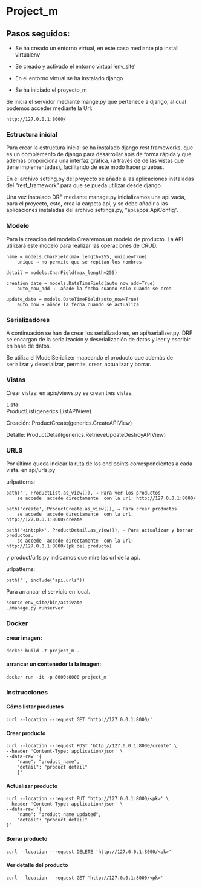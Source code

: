 # Project_m

## Pasos seguidos:

- Se ha creado un entorno virtual,  en este caso mediante
	pip install virtualenv
 
- Se creado y activado el entorno virtual ‘env_site’
- En el entorno virtual se ha instalado django
- Se ha iniciado el proyecto_m
  
Se inicia el servidor  mediante mange.py  que pertenece a django, al cual podemos acceder mediante la Url:

	http://127.0.0.1:8000/
### Estructura inicial

Para crear la estructura inicial se ha instalado django rest frameworks,  que es un complemento de django para desarrollar apis de forma rápida y que además proporciona una interfaz gráfica, (a través de de las vistas que tiene implementadas), facilitando de este modo hacer pruebas.

En el archivo setting.py del proyecto se añade a las aplicaciones instaladas del “rest_framework” para que se pueda utilizar desde django.

Una vez instalado DRF mediante manage.py inicializamos una api vacía, para el proyecto, esto, crea la carpeta api, y se debe añadir a las aplicaciones instaladas del archivo settings.py, “api.apps.ApiConfig”.


### Modelo
Para la creación del modelo Crearemos un modelo de producto. La API utilizará este modelo para realizar las operaciones de CRUD.

	name = models.CharField(max_length=255, unique=True)
		unique → no permite que se repitan los nombres

	detail = models.CharField(max_length=255)

	creation_date = models.DateTimeField(auto_now_add=True)
		auto_now_add →  añade la fecha cuando solo cuando se crea

	update_date = models.DateTimeField(auto_now=True)
		auto_now → añade la fecha cuando se actualiza

### Serializadores
A continuación  se han de crear los serializadores, en api/serializer.py.
DRF  se encargan de la serialización y deserialización de datos y leer y escribir en  base de datos.

Se utiliza el ModelSerializer mapeando el producto que además de serializar y deserializar,  permite,  crear, actualizar  y  borrar.

### Vistas
Crear vistas: 
 en apis/views.py se crean tres vistas.

Lista:  
	ProductList(generics.ListAPIView)

Creación: 
	ProductCreate(generics.CreateAPIView)

Detalle:
	ProductDetail(generics.RetrieveUpdateDestroyAPIView)

### URLS
Por último  queda indicar la ruta de los end points correspondientes a cada vista. en 
api/urls.py 

urlpatterns:

	path('', ProductList.as_view()), → Para ver los productos
		se accede  accede directamente  con la url: http://127.0.0.1:8000/

	path('create', ProductCreate.as_view()), → Para crear productos
		se accede  accede directamente  con la url: http://127.0.0.1:8000/create
		
	path('<int:pk>', ProductDetail.as_view()), → Para actualizar y borrar productos.
		se accede  accede directamente  con la url: http://127.0.0.1:8000/(pk del producto)


y product/urls.py indicamos que mire las url de la api.

urlpatterns:
	
	path('', include('api.urls'))

Para arrancar el servicio en local.

	source env_site/bin/activate
	./manage.py runserver



### Docker 
#### crear imagen:

	docker build -t project_m .

#### arrancar un contenedor la la imagen:
	docker run -it -p 8000:8000 project_m


### Instrucciones

#### Cómo listar productos

	curl --location --request GET 'http://127.0.0.1:8000/'

#### Crear producto

	curl --location --request POST 'http://127.0.0.1:8000/create' \
	--header 'Content-Type: application/json' \
	--data-raw '{
   		"name": "product_name",
   		"detail": "product detail"
		}'

#### Actualizar producto

	curl --location --request PUT 'http://127.0.0.1:8000/<pk>' \
	--header 'Content-Type: application/json' \
	--data-raw '{
   		"name": "product_name_updated",
   		"detail": "product detail"
	}'

#### Borrar producto
	
	curl --location --request DELETE 'http://127.0.0.1:8000/<pk>'

#### Ver detalle del producto
	
	curl --location --request GET 'http://127.0.0.1:8000/<pk>'
